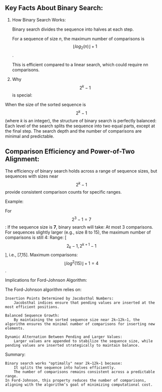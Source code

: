 ## Key Facts About Binary Search:

1. How Binary Search Works:

	Binary search divides the sequence into halves at each step.

	For a sequence of size *n*, the maximum number of comparisons is $$⌊log⁡_{2}(n)⌋+1$$.
	
	This is efficient compared to a linear search, which could require nn comparisons.

2. Why $$2^{k}−1$$ is special:

When the size of the sorted sequence is $$2^{k}−1$$ (where *k* is an integer), the structure of binary search is perfectly balanced:
Each level of the search splits the sequence into two equal parts, except at the final step.
The search depth and the number of comparisons are minimal and predictable.

## Comparison Efficiency and Power-of-Two Alignment:

The efficiency of binary search holds across a range of sequence sizes, but sequences with sizes near $$2^{k}−1$$ provide consistent comparison counts for specific ranges.

Example:

For $$2^{3}−1=7$$:
	If the sequence size is **7**, binary search will take:
    	At most 3 comparisons.
	For sequences slightly larger (e.g., size 8 to 15), the maximum number of comparisons is still 4:
            Range: [$$2_{k}−1, 2^{k+1}−1$$], i.e., [7,15].
            Maximum comparisons: $$⌊log^{⁡2}(15)⌋+1=4$$.

Implications for Ford-Johnson Algorithm:

The Ford-Johnson algorithm relies on:

    Insertion Points Determined by Jacobsthal Numbers:
        Jacobsthal indices ensure that pending values are inserted at the most efficient positions.

    Balanced Sequence Growth:
        By maintaining the sorted sequence size near 2k−12k−1, the algorithm ensures the minimal number of comparisons for inserting new elements.

    Dynamic Alternation Between Pending and Larger Values:
        Larger values are appended to stabilize the sequence size, while pending values are inserted strategically to maintain balance.

Summary:

    Binary search works "optimally" near 2k−12k−1 because:
        It splits the sequence into halves efficiently.
        The number of comparisons remains consistent across a predictable range.
    In Ford-Johnson, this property reduces the number of comparisons, aligning with the algorithm’s goal of minimizing computational cost.